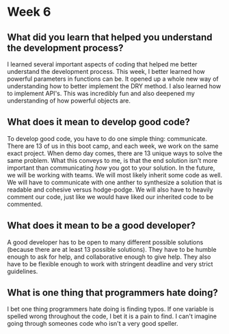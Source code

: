 # Week 6 #

## What did you learn that helped you understand the development process? ##

I learned several important aspects of coding that helped me better understand the development process. This week, I better learned how powerful parameters in functions can be. It opened up a whole new way of understanding how to better implement the DRY method. I also learned how to implement API's. This was incredibly fun and also deepened my understanding of how powerful objects are.

## What does it mean to develop good code? ##

To develop good code, you have to do one simple thing: communicate. There are 13 of us in this boot camp, and each week, we work on the same exact project. When demo day comes, there are 13 unique ways to solve the same problem. What this conveys to me, is that the end solution isn't more important than communicating *how* you got to your solution. In the future, we will be working with teams. We will most likely inherit some code as well. We will have to communicate with one anther to synthesize a solution that is readable and cohesive versus hodge-podge. We will also have to heavily comment our code, just like we would have liked our inherited code to be commented. 

## What does it mean to be a good developer? ##

A good developer has to be open to many different possible solutions (because there are at least 13 possible solutions). They have to be humble enough to ask for help, and collaborative enough to give help. They also have to be flexible enough to work with stringent deadline and very strict guidelines.  

## What is one thing that programmers hate doing? ##

I bet one thing programmers hate doing is finding typos. If one variable is spelled wrong throughout the code, I bet it is a pain to find. I can't imagine going through someones code who isn't a very good speller.